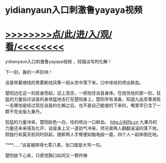 # yidianyaun入口刺激鲁yayaya视频

# <a href="https://github.com/verttd/lkjh/issues/1">>>>>>>>>点/此/进/入/观/看/<<<<<<<<</a>

yidianyaun入口刺激鲁yayaya视频
，轻描淡写的化解！

下一刻，轰的一声巨响！

谈昙带着缭绕的黑雾断线风筝一般从空中落下来。口中哇哇的喷出鲜血。

楚阳边在这一刻拔身而起。迎上高空，一把抱住谈昙身体。在抱住他的那一刻，狂猛的力量投过谈昙的身体猛地击打在楚阳身上，楚阳早有准备，知道九品至尊濒死一击哪怕是经过现在谈昙的化解之后，也不是自己能接的下来的，嘴里早已含了一颗不完全版九重丹。

狂猛的力量冲来，楚阳脸色一白，哇的喷出一口鲜血。
http://46fb.cn
九重丹的力量还未来得及化开，谈昙身上又一道劲气冲来，师兄弟两人翻翻滚滚的落下地，顾独行和莫天机同时跃起，随即两人手臂便如触电般一震，四个人一起摔倒在地。

“***……”谈昙被摔得七荤八素，张口就是大骂一句。

楚阳放下心来，只感觉胸口如同又一颗炸弹
